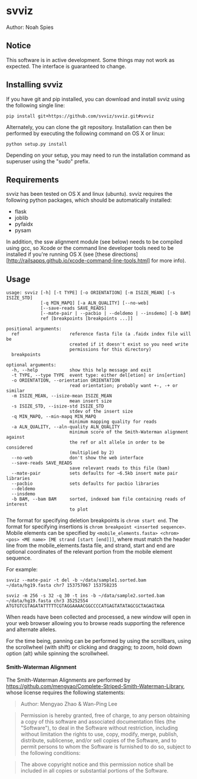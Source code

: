 # svviz

Author: Noah Spies


## Notice

This software is in active development. Some things may not work as expected. The interface is guaranteed to change. 


## Installing svviz

If you have git and pip installed, you can download and install svviz using the following single line:

```pip install git+https://github.com/svviz/svviz.git#svviz```

Alternately, you can clone the git repository. Installation can then be performed by executing the following command on OS X or linux:

```python setup.py install```

Depending on your setup, you may need to run the installation command as superuser using the "sudo" prefix.


## Requirements

svviz has been tested on OS X and linux (ubuntu). svviz requires the following python packages, which should be automatically installed:

- flask
- joblib
- pyfaidx
- pysam

In addition, the ssw alignment module (see below) needs to be compiled using gcc, so Xcode or the command line developer tools need to be installed if you're running OS X (see [these directions][http://railsapps.github.io/xcode-command-line-tools.html] for more info).


## Usage

```
usage: svviz [-h] [-t TYPE] [-o ORIENTATION] [-m ISIZE_MEAN] [-s ISIZE_STD]
             [-q MIN_MAPQ] [-a ALN_QUALITY] [--no-web]
             [--save-reads SAVE_READS]
             [--mate-pair | --pacbio | --deldemo | --insdemo] [-b BAM]
             ref [breakpoints [breakpoints ...]]

positional arguments:
  ref                   reference fasta file (a .faidx index file will be
                        created if it doesn't exist so you need write
                        permissions for this directory)
  breakpoints

optional arguments:
  -h, --help            show this help message and exit
  -t TYPE, --type TYPE  event type: either del[etion] or ins[ertion]
  -o ORIENTATION, --orientation ORIENTATION
                        read orientation; probably want +-, -+ or similar
  -m ISIZE_MEAN, --isize-mean ISIZE_MEAN
                        mean insert size
  -s ISIZE_STD, --isize-std ISIZE_STD
                        stdev of the insert size
  -q MIN_MAPQ, --min-mapq MIN_MAPQ
                        minimum mapping quality for reads
  -a ALN_QUALITY, --aln-quality ALN_QUALITY
                        minimum score of the Smith-Waterman alignment against
                        the ref or alt allele in order to be considered
                        (multiplied by 2)
  --no-web              don't show the web interface
  --save-reads SAVE_READS
                        save relevant reads to this file (bam)
  --mate-pair           sets defaults for ~6.5kb insert mate pair libraries
  --pacbio              sets defaults for pacbio libraries
  --deldemo
  --insdemo
  -b BAM, --bam BAM     sorted, indexed bam file containing reads of interest
                        to plot

```

The format for specifying deletion breakpoints is ```chrom start end```. The format for specifying insertions is ```chrom breakpoint <inserted sequence>```. Mobile elements can be specified by ```<mobile_elements.fasta> <chrom> <pos> <ME name> [ME strand [start [end]]]```, where <ME name> must match the header line from the mobile_elements.fasta file, and strand, start and end are optional coordinates of the relevant portion from the mobile element sequence.

For example:

```svviz --mate-pair -t del -b ~/data/sample1.sorted.bam ~/data/hg19.fasta chr7 153757067 153758235```

```svviz -m 256 -s 32 -q 30 -t ins -b ~/data/sample2.sorted.bam ~/data/hg19.fasta chr3 35252554 ATGTGTCGTAGATATTTTTCGTAGGAAAACGGCCCCATGAGTATATAGCGCTAGAGTAGA```

When reads have been collected and processed, a new window will open in your web browser allowing you to browse reads supporting the reference and alternate alleles.

For the time being, panning can be performed by using the scrollbars, using the scrollwheel (with shift) or clicking and dragging; to zoom, hold down option (alt) while spinning the scrollwheel.


#### Smith-Waterman Alignment

The Smith-Waterman Alignments are performed by https://github.com/mengyao/Complete-Striped-Smith-Waterman-Library, whose license requires the following statements:
 
>Author: Mengyao Zhao & Wan-Ping Lee

>Permission is hereby granted, free of charge, to any person obtaining a copy of this software and associated documentation files (the "Software"), to deal in the Software without restriction, including without limitation the rights to use, copy, modify, merge, publish, distribute, sublicense, and/or sell copies of the Software, and to permit persons to whom the Software is furnished to do so, subject to the following conditions:

>The above copyright notice and this permission notice shall be included in all copies or substantial portions of the Software.


